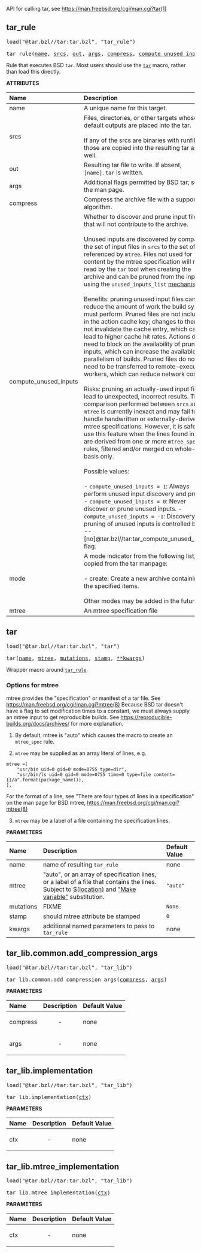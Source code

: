 <!-- Generated with Stardoc: http://skydoc.bazel.build -->

API for calling tar, see https://man.freebsd.org/cgi/man.cgi?tar(1)

<a id="tar_rule"></a>

## tar_rule

<pre>
load("@tar.bzl//tar:tar.bzl", "tar_rule")

tar_rule(<a href="#tar_rule-name">name</a>, <a href="#tar_rule-srcs">srcs</a>, <a href="#tar_rule-out">out</a>, <a href="#tar_rule-args">args</a>, <a href="#tar_rule-compress">compress</a>, <a href="#tar_rule-compute_unused_inputs">compute_unused_inputs</a>, <a href="#tar_rule-mode">mode</a>, <a href="#tar_rule-mtree">mtree</a>)
</pre>

Rule that executes BSD `tar`. Most users should use the [`tar`](#tar) macro, rather than load this directly.

**ATTRIBUTES**


| Name  | Description | Type | Mandatory | Default |
| :------------- | :------------- | :------------- | :------------- | :------------- |
| <a id="tar_rule-name"></a>name |  A unique name for this target.   | <a href="https://bazel.build/concepts/labels#target-names">Name</a> | required |  |
| <a id="tar_rule-srcs"></a>srcs |  Files, directories, or other targets whose default outputs are placed into the tar.<br><br>If any of the srcs are binaries with runfiles, those are copied into the resulting tar as well.   | <a href="https://bazel.build/concepts/labels">List of labels</a> | optional |  `[]`  |
| <a id="tar_rule-out"></a>out |  Resulting tar file to write. If absent, `[name].tar` is written.   | <a href="https://bazel.build/concepts/labels">Label</a>; <a href="https://bazel.build/reference/be/common-definitions#configurable-attributes">nonconfigurable</a> | optional |  `None`  |
| <a id="tar_rule-args"></a>args |  Additional flags permitted by BSD tar; see the man page.   | List of strings | optional |  `[]`  |
| <a id="tar_rule-compress"></a>compress |  Compress the archive file with a supported algorithm.   | String | optional |  `""`  |
| <a id="tar_rule-compute_unused_inputs"></a>compute_unused_inputs |  Whether to discover and prune input files that will not contribute to the archive.<br><br>Unused inputs are discovered by comparing the set of input files in `srcs` to the set of files referenced by `mtree`. Files not used for content by the mtree specification will not be read by the `tar` tool when creating the archive and can be pruned from the input set using the `unused_inputs_list` [mechanism](https://bazel.build/contribute/codebase#input-discovery).<br><br>Benefits: pruning unused input files can reduce the amount of work the build system must perform. Pruned files are not included in the action cache key; changes to them do not invalidate the cache entry, which can lead to higher cache hit rates. Actions do not need to block on the availability of pruned inputs, which can increase the available parallelism of builds. Pruned files do not need to be transferred to remote-execution workers, which can reduce network costs.<br><br>Risks: pruning an actually-used input file can lead to unexpected, incorrect results. The comparison performed between `srcs` and `mtree` is currently inexact and may fail to handle handwritten or externally-derived mtree specifications. However, it is safe to use this feature when the lines found in `mtree` are derived from one or more `mtree_spec` rules, filtered and/or merged on whole-line basis only.<br><br>Possible values:<br><br>    - `compute_unused_inputs = 1`: Always perform unused input discovery and pruning.     - `compute_unused_inputs = 0`: Never discover or prune unused inputs.     - `compute_unused_inputs = -1`: Discovery and pruning of unused inputs is controlled by the         --[no]@tar.bzl//tar:tar_compute_unused_inputs flag.   | Integer | optional |  `-1`  |
| <a id="tar_rule-mode"></a>mode |  A mode indicator from the following list, copied from the tar manpage:<br><br>- create: Create a new archive containing the specified items.<br><br>Other modes may be added in the future.   | String | optional |  `"create"`  |
| <a id="tar_rule-mtree"></a>mtree |  An mtree specification file   | <a href="https://bazel.build/concepts/labels">Label</a> | required |  |


<a id="tar"></a>

## tar

<pre>
load("@tar.bzl//tar:tar.bzl", "tar")

tar(<a href="#tar-name">name</a>, <a href="#tar-mtree">mtree</a>, <a href="#tar-mutations">mutations</a>, <a href="#tar-stamp">stamp</a>, <a href="#tar-kwargs">**kwargs</a>)
</pre>

Wrapper macro around [`tar_rule`](#tar_rule).

### Options for mtree

mtree provides the "specification" or manifest of a tar file.
See https://man.freebsd.org/cgi/man.cgi?mtree(8)
Because BSD tar doesn't have a flag to set modification times to a constant,
we must always supply an mtree input to get reproducible builds.
See https://reproducible-builds.org/docs/archives/ for more explanation.

1. By default, mtree is "auto" which causes the macro to create an `mtree_spec` rule.

2. `mtree` may be supplied as an array literal of lines, e.g.

```
mtree =[
    "usr/bin uid=0 gid=0 mode=0755 type=dir",
    "usr/bin/ls uid=0 gid=0 mode=0755 time=0 type=file content={}/a".format(package_name()),
],
```

For the format of a line, see "There are four types of lines in a specification" on the man page for BSD mtree,
https://man.freebsd.org/cgi/man.cgi?mtree(8)

3. `mtree` may be a label of a file containing the specification lines.


**PARAMETERS**


| Name  | Description | Default Value |
| :------------- | :------------- | :------------- |
| <a id="tar-name"></a>name |  name of resulting `tar_rule`   |  none |
| <a id="tar-mtree"></a>mtree |  "auto", or an array of specification lines, or a label of a file that contains the lines. Subject to [$(location)](https://bazel.build/reference/be/make-variables#predefined_label_variables) and ["Make variable"](https://bazel.build/reference/be/make-variables) substitution.   |  `"auto"` |
| <a id="tar-mutations"></a>mutations |  FIXME   |  `None` |
| <a id="tar-stamp"></a>stamp |  should mtree attribute be stamped   |  `0` |
| <a id="tar-kwargs"></a>kwargs |  additional named parameters to pass to `tar_rule`   |  none |


<a id="tar_lib.common.add_compression_args"></a>

## tar_lib.common.add_compression_args

<pre>
load("@tar.bzl//tar:tar.bzl", "tar_lib")

tar_lib.common.add_compression_args(<a href="#tar_lib.common.add_compression_args-compress">compress</a>, <a href="#tar_lib.common.add_compression_args-args">args</a>)
</pre>



**PARAMETERS**


| Name  | Description | Default Value |
| :------------- | :------------- | :------------- |
| <a id="tar_lib.common.add_compression_args-compress"></a>compress |  <p align="center"> - </p>   |  none |
| <a id="tar_lib.common.add_compression_args-args"></a>args |  <p align="center"> - </p>   |  none |


<a id="tar_lib.implementation"></a>

## tar_lib.implementation

<pre>
load("@tar.bzl//tar:tar.bzl", "tar_lib")

tar_lib.implementation(<a href="#tar_lib.implementation-ctx">ctx</a>)
</pre>



**PARAMETERS**


| Name  | Description | Default Value |
| :------------- | :------------- | :------------- |
| <a id="tar_lib.implementation-ctx"></a>ctx |  <p align="center"> - </p>   |  none |


<a id="tar_lib.mtree_implementation"></a>

## tar_lib.mtree_implementation

<pre>
load("@tar.bzl//tar:tar.bzl", "tar_lib")

tar_lib.mtree_implementation(<a href="#tar_lib.mtree_implementation-ctx">ctx</a>)
</pre>



**PARAMETERS**


| Name  | Description | Default Value |
| :------------- | :------------- | :------------- |
| <a id="tar_lib.mtree_implementation-ctx"></a>ctx |  <p align="center"> - </p>   |  none |


